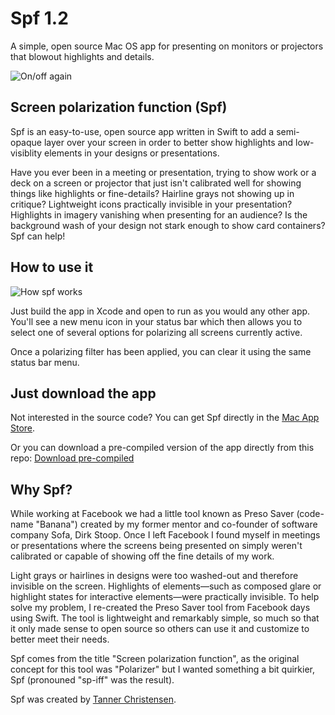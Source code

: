 # Spf 1.2
A simple, open source Mac OS app for presenting on monitors or projectors that blowout highlights and details.

![On/off again](https://github.com/tannerc/spf/blob/master/resources/offandon.png)

## Screen polarization function (Spf)

Spf is an easy-to-use, open source app written in Swift to add a semi-opaque layer over your screen in order to better show highlights and low-visiblity elements in your designs or presentations.

Have you ever been in a meeting or presentation, trying to show work or a deck on a screen or projector that just isn't calibrated well for showing things like highlights or fine-details? Hairline grays not showing up in critique? Lightweight icons practically invisible in your presentation? Highlights in imagery vanishing when presenting for an audience? Is the background wash of your design not stark enough to show card containers? Spf can help!

## How to use it

![How spf works](https://github.com/tannerc/spf/blob/master/resources/spf-demo.gif)

Just build the app in Xcode and open to run as you would any other app. You'll see a new menu icon in your status bar which then allows you to select one of several options for polarizing all screens currently active.

Once a polarizing filter has been applied, you can clear it using the same status bar menu.

## Just download the app

Not interested in the source code? You can get Spf directly in the [Mac App Store](https://itunes.apple.com/us/app/spf-screen-polarizer/id1463398888?mt=12).

Or you can download a pre-compiled version of the app directly from this repo: [Download pre-compiled](https://github.com/tannerc/spf/releases/download/1.2.1/Spf.app.zip)

## Why Spf?

While working at Facebook we had a little tool known as Preso Saver (code-name "Banana") created by my former mentor and co-founder of software company Sofa, Dirk Stoop. Once I left Facebook I found myself in meetings or presentations where the screens being presented on simply weren't calibrated or capable of showing off the fine details of my work.

Light grays or hairlines in designs were too washed-out and therefore invisible on the screen. Highlights of elements—such as composed glare or highlight states for interactive elements—were practically invisible. To help solve my problem, I re-created the Preso Saver tool from Facebook days using Swift. The tool is lightweight and remarkably simple, so much so that it only made sense to open source so others can use it and customize to better meet their needs.

Spf comes from the title "Screen polarization function", as the original concept for this tool was "Polarizer" but I wanted something a bit quirkier, Spf (pronouned "sp-iff" was the result).

Spf was created by [Tanner Christensen](https://tannerchristensen.com).
